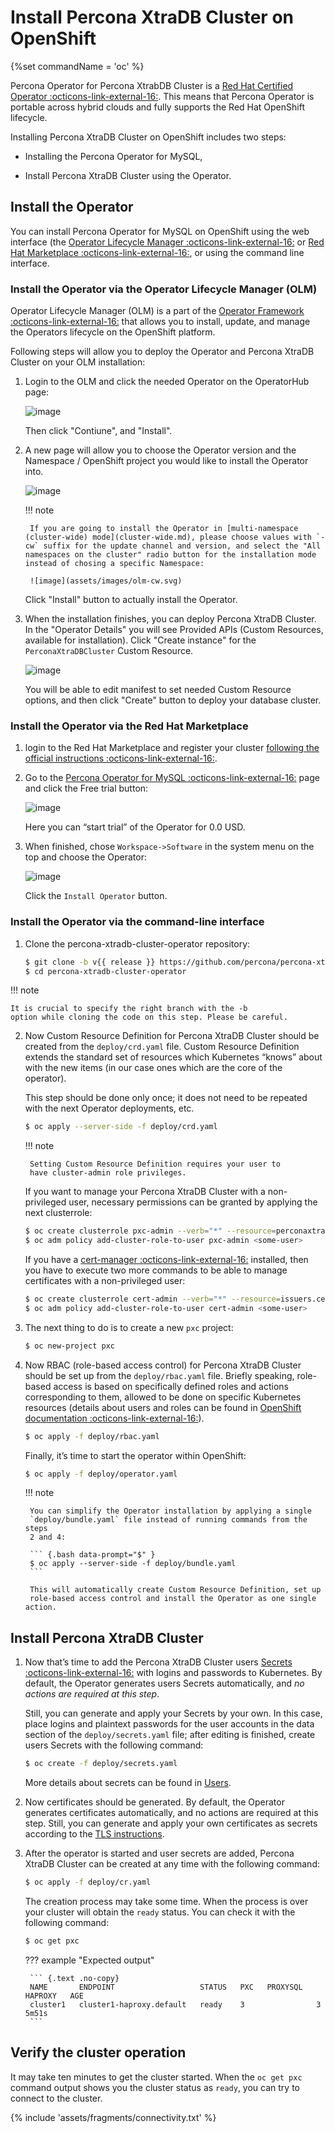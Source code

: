 # Install Percona XtraDB Cluster on OpenShift

{%set commandName = 'oc' %}

Percona Operator for Percona XtrabDB Cluster is a [Red Hat Certified Operator :octicons-link-external-16:](https://connect.redhat.com/en/partner-with-us/red-hat-openshift-certification). This means that Percona Operator is portable across hybrid clouds and fully supports the Red Hat OpenShift lifecycle.

Installing Percona XtraDB Cluster on OpenShift includes two steps:


* Installing the Percona Operator for MySQL,


* Install Percona XtraDB Cluster using the Operator.

## Install the Operator

You can install Percona Operator for MySQL on OpenShift using the web interface (the [Operator Lifecycle Manager :octicons-link-external-16:](https://docs.redhat.com/en/documentation/openshift_container_platform/4.2/html/operators/understanding-the-operator-lifecycle-manager-olm#olm-overview_olm-understanding-olm) or [Red Hat Marketplace :octicons-link-external-16:](https://marketplace.redhat.com), or using the command line interface.

### Install the Operator via the Operator Lifecycle Manager (OLM)

Operator Lifecycle Manager (OLM) is a part of the [Operator Framework :octicons-link-external-16:](https://github.com/operator-framework) that allows you to install, update, and manage the Operators lifecycle on the OpenShift platform.

Following steps will allow you to deploy the Operator and Percona XtraDB Cluster on your OLM installation:

1. Login to the OLM and click the needed Operator on the OperatorHub page:

    ![image](assets/images/olm1.svg)

    Then click "Contiune", and "Install".

2. A new page will allow you to choose the Operator version and the Namespace / OpenShift project you would like to install the Operator into. 

    ![image](assets/images/olm2.svg)

    !!! note
    
        If you are going to install the Operator in [multi-namespace (cluster-wide) mode](cluster-wide.md), please choose values with `-cw` suffix for the update channel and version, and select the "All namespaces on the cluster" radio button for the installation mode instead of chosing a specific Namespace:
        
        ![image](assets/images/olm-cw.svg)

    Click "Install" button to actually install the Operator.

3. When the installation finishes, you can deploy Percona XtraDB Cluster. In the "Operator Details" you will see Provided APIs (Custom Resources, available for installation). Click "Create instance" for the `PerconaXtraDBCluster` Custom Resource. 

    ![image](assets/images/olm3.svg)

    You will be able to edit manifest to set needed Custom Resource options, and then click "Create" button to deploy your database cluster.

### Install the Operator via the Red Hat Marketplace

1. login to the Red Hat Marketplace and register your cluster [following the official instructions :octicons-link-external-16:](https://marketplace.redhat.com/en-us/workspace/clusters/add/register).

2. Go to the [Percona Operator for MySQL :octicons-link-external-16:](https://marketplace.redhat.com/en-us/products/percona-kubernetes-operator-for-percona-server-for-xtradb-cluster) page and click the Free trial button:

    ![image](assets/images/marketplace-operator-page.png)

    Here you can “start trial” of the Operator for 0.0 USD.

3. When finished, chose `Workspace->Software` in the system menu on the top and choose the Operator:

    ![image](assets/images/marketplace-operator-install.png)

    Click the `Install Operator` button.

### Install the Operator via the command-line interface

1. Clone the percona-xtradb-cluster-operator repository:

    ``` {.bash data-prompt="$" }
    $ git clone -b v{{ release }} https://github.com/percona/percona-xtradb-cluster-operator
    $ cd percona-xtradb-cluster-operator
    ```

!!! note

    It is crucial to specify the right branch with the -b
    option while cloning the code on this step. Please be careful.

2. Now Custom Resource Definition for Percona XtraDB Cluster should be created
    from the `deploy/crd.yaml` file. Custom Resource Definition extends the
    standard set of resources which Kubernetes “knows” about with the new
    items (in our case ones which are the core of the operator).

    This step should be done only once; it does not need to be repeated
    with the next Operator deployments, etc.

    ``` {.bash data-prompt="$" }
    $ oc apply --server-side -f deploy/crd.yaml
    ```

    !!! note

        Setting Custom Resource Definition requires your user to
        have cluster-admin role privileges.

    If you want to manage your Percona XtraDB Cluster with a non-privileged user,
    necessary permissions can be granted by applying the next clusterrole:

    ``` {.bash data-prompt="$" }
    $ oc create clusterrole pxc-admin --verb="*" --resource=perconaxtradbclusters.pxc.percona.com,perconaxtradbclusters.pxc.percona.com/status,perconaxtradbclusterbackups.pxc.percona.com,perconaxtradbclusterbackups.pxc.percona.com/status,perconaxtradbclusterrestores.pxc.percona.com,perconaxtradbclusterrestores.pxc.percona.com/status
    $ oc adm policy add-cluster-role-to-user pxc-admin <some-user>
    ```

    If you have a [cert-manager :octicons-link-external-16:](https://docs.cert-manager.io/en/release-0.8/getting-started/install/openshift.html) installed, then you have to execute two more commands to be able to     manage certificates with a non-privileged user:

    ``` {.bash data-prompt="$" }
    $ oc create clusterrole cert-admin --verb="*" --resource=issuers.certmanager.k8s.io,certificates.certmanager.k8s.io
    $ oc adm policy add-cluster-role-to-user cert-admin <some-user>
    ```

3. The next thing to do is to create a new `pxc` project:

    ``` {.bash data-prompt="$" }
    $ oc new-project pxc
    ```

4. Now RBAC (role-based access control) for Percona XtraDB Cluster should be set
    up from the `deploy/rbac.yaml` file. Briefly speaking, role-based access is
    based on specifically defined roles and actions corresponding to
    them, allowed to be done on specific Kubernetes resources (details
    about users and roles can be found in [OpenShift documentation :octicons-link-external-16:](https://docs.openshift.com/enterprise/3.0/architecture/additional_concepts/authorization.html)).

    ``` {.bash data-prompt="$" }
    $ oc apply -f deploy/rbac.yaml
    ```

    Finally, it’s time to start the operator within OpenShift:

    ``` {.bash data-prompt="$" }
    $ oc apply -f deploy/operator.yaml
    ```

    !!! note

        You can simplify the Operator installation by applying a single
        `deploy/bundle.yaml` file instead of running commands from the steps
        2 and 4:
        
        ``` {.bash data-prompt="$" }
        $ oc apply --server-side -f deploy/bundle.yaml
        ```
        
        This will automatically create Custom Resource Definition, set up
        role-based access control and install the Operator as one single action.

## Install Percona XtraDB Cluster

1. Now that’s time to add the Percona XtraDB Cluster users [Secrets :octicons-link-external-16:](https://kubernetes.io/docs/concepts/configuration/secret/)
    with logins and passwords to Kubernetes. By default, the Operator generates
    users Secrets automatically, and *no actions are required at this step*.
    
    Still, you can generate and apply your Secrets by your own. In this case,
    place logins and plaintext passwords for the user accounts in the data
    section of the `deploy/secrets.yaml` file; after editing is finished, create
    users Secrets with the following command:

    ``` {.bash data-prompt="$" }
    $ oc create -f deploy/secrets.yaml
    ```

    More details about secrets can be found in [Users](users.md).

2. Now certificates should be generated. By default, the Operator generates
    certificates automatically, and no actions are required at this step. Still,
    you can generate and apply your own certificates as secrets according
    to the [TLS instructions](TLS.md).

3. After the operator is started and user secrets are added, Percona
    XtraDB Cluster can be created at any time with the following command:

    ``` {.bash data-prompt="$" }
    $ oc apply -f deploy/cr.yaml
    ```

    The creation process may take some time. When the process is over your
    cluster will obtain the `ready` status. You can check it with the following
    command:

    ``` {.bash data-prompt="$" }
    $ oc get pxc
    ```

    ??? example "Expected output"

        ``` {.text .no-copy}
        NAME       ENDPOINT                   STATUS   PXC   PROXYSQL   HAPROXY   AGE
        cluster1   cluster1-haproxy.default   ready    3                3         5m51s
        ```

## Verify the cluster operation

It may take ten minutes to get the cluster started. When the `oc get pxc`
command output shows you the cluster status as `ready`, you can try to connect
to the cluster.

{% include 'assets/fragments/connectivity.txt' %}
